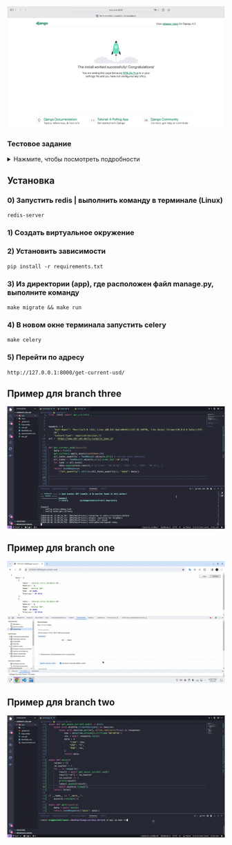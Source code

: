 <p align="center">
<img src="logo.webp">
</p>


### Тестовое задание 
<details>
<summary>Нажмите, чтобы посмотреть подробности</summary>

Предлагаем вам создать "голый" джанго проект, который по переходу на страницу /get-current-usd/ бужет отображать в json формате актуальный курс доллара к рублю (запрос по апи, найти самостоятельно) и показывать 10 последних запросов (паузу между запросами курсов должна быть не менее 10 секунд)


</details>


## Установка
### 0) Запустить redis | выполнить команду в терминале (Linux)
    redis-server 

### 1) Создать виртуальное окружение 

### 2) Установить зависимости

    pip install -r requirements.txt

### 3) Из директории (app), где расположен файл manage.py, выполните команду

    make migrate && make run  

### 4) В новом окне терминала запустить celery
    make celery

### 5) Перейти по адресу
    http://127.0.0.1:8000/get-current-usd/

## Пример для branch three
<img src="three.gif">

## Пример для branch one
<img src="one.gif">

## Пример для branch two
<img src="two.gif">